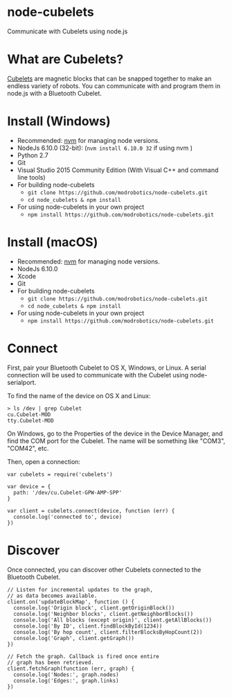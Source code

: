 node-cubelets
=============

Communicate with Cubelets using node.js

What are Cubelets?
==================

[Cubelets](https://www.modrobotics.com/cubelets) are magnetic blocks that can be snapped together to make an endless variety of robots. You can communicate with and program them in node.js with a Bluetooth Cubelet.

Install (Windows)
=================

- Recommended: [nvm](https://github.com/coreybutler/nvm-windows) for managing node versions.
- NodeJs 6.10.0 (32-bit): (`nvm install 6.10.0 32` if using nvm )
- Python 2.7
- Git
- Visual Studio 2015 Community Edition (With Visual C++ and command line tools)
- For building node-cubelets
    - `git clone https://github.com/modrobotics/node-cubelets.git`
    - `cd node_cubelets & npm install`
- For using node-cubelets in your own project
    - `npm install https://github.com/modrobotics/node-cubelets.git`

Install (macOS)
=================

- Recommended: [nvm](https://github.com/creationix/nvm) for managing node versions.
- NodeJs 6.10.0
- Xcode
- Git
- For building node-cubelets
    - `git clone https://github.com/modrobotics/node-cubelets.git`
    - `cd node_cubelets & npm install`
- For using node-cubelets in your own project
    - `npm install https://github.com/modrobotics/node-cubelets.git`


Connect
=======

First, pair your Bluetooth Cubelet to OS X, Windows, or Linux. A serial connection will be used to communicate with the Cubelet using node-serialport.

To find the name of the device on OS X and Linux:

```
> ls /dev | grep Cubelet
cu.Cubelet-MOD
tty.Cubelet-MOD
```

On Windows, go to the Properties of the device in the Device Manager, and find the COM port for the Cubelet. The name will be something like "COM3", "COM42", etc.

Then, open a connection:

```
var cubelets = require('cubelets')

var device = {
  path: '/dev/cu.Cubelet-GPW-AMP-SPP'
}

var client = cubelets.connect(device, function (err) {
  console.log('connected to', device)
})

```

Discover
========

Once connected, you can discover other Cubelets connected to the Bluetooth Cubelet.

```
// Listen for incremental updates to the graph,
// as data becomes available.
client.on('updateBlockMap', function () {
  console.log('Origin block', client.getOriginBlock())
  console.log('Neighbor blocks', client.getNeighborBlocks())
  console.log('All blocks (except origin)', client.getAllBlocks())
  console.log('By ID', client.findBlockById(1234))
  console.log('By hop count', client.filterBlocksByHopCount(2))
  console.log('Graph', client.getGraph())
})

// Fetch the graph. Callback is fired once entire
// graph has been retrieved.
client.fetchGraph(function (err, graph) {
  console.log('Nodes:', graph.nodes)
  console.log('Edges:', graph.links)
})
```
